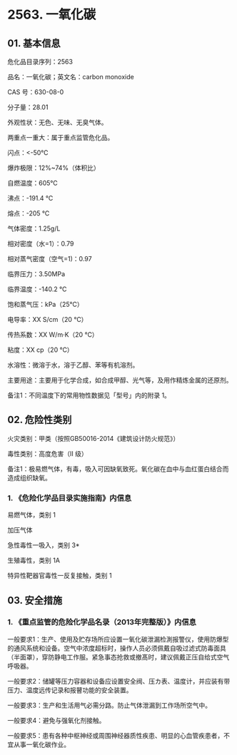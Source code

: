 # 2563. 一氧化碳

## 01. 基本信息

危化品目录序列：2563

品名：一氧化碳；英文名：carbon monoxide

CAS 号：630-08-0

分子量：28.01

外观性状：无色、无味、无臭气体。

两重点一重大：属于重点监管危化品。

闪点：<-50℃

爆炸极限：12%~74%（体积比）

自燃温度：605℃

沸点：-191.4 ℃

熔点：-205 ℃

气体密度：1.25g/L

相对密度（水=1）：0.79

相对蒸气密度（空气=1)：0.97

临界压力：3.50MPa

临界温度：-140.2 ℃

饱和蒸气压：kPa（25℃）

电导率：XX S/cm（20 ℃）

传热系数：XX W/m·K（20 ℃）

粘度：XX cp（20 ℃）

水溶性：微溶于水，溶于乙醇、苯等有机溶剂。

主要用途：主要用于化学合成，如合成甲醇、光气等，及用作精炼金属的还原剂。

备注1：不同温度下的常用物性数据见「型号」内的附录 1。

## 02. 危险性类别

火灾类别：甲类（按照GB50016-2014《建筑设计防火规范》）

毒性类别：高度危害（II 级）

备注1：极易燃气体，有毒，吸入可因缺氧致死。氧化碳在血中与血红蛋白结合而造成组织缺氧。

### 1. 《危险化学品目录实施指南》内信息

易燃气体，类别 1 

加压气体

急性毒性一吸入，类别 3* 

生殖毒性，类别 1A

特异性靶器官毒性一反复接触，类别 1

## 03. 安全措施

### 1. 《重点监管的危险化学品名录（2013年完整版）》内信息

一般要求1：生产、使用及贮存场所应设置一氧化碳泄漏检測报警仪，使用防爆型的通风系统和设备。空气中浓度超标时，操作人员必须佩戴自吸过滤式防毒面具（半面罩），穿防静电工作服。紧急事态抢救或撤髙时，建议佩戴正压自给式空气呼吸器。

一般要求2：储罐等压力容器和设备应设置安全阀、压カ表、温度计，并应装有带压力、温度远传记录和报瞽功能的安全装置。

一般要求3：生产和生活用气必需分路。防止气体泄漏到工作场所空气中。

一般要求4：避免与强氧化剂接触。

一般要求5：患有各种中枢神经或周围神经器质性疾患、明显的心血管疾患者，不宜从事一氧化碳作业。
